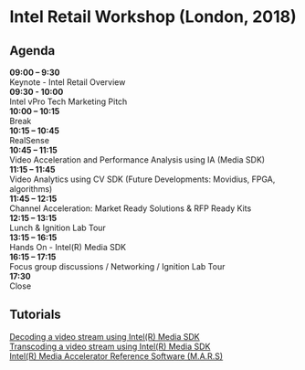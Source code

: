 # Intel Retail Workshop (London, 2018)

## Agenda

**09:00 – 9:30**  
Keynote - Intel Retail Overview  
**09:30 - 10:00**  
Intel vPro Tech Marketing Pitch  
**10:00 – 10:15**  
Break  
**10:15 – 10:45**  
RealSense  
**10:45 – 11:15**  
Video Acceleration and Performance Analysis using IA (Media SDK)  
**11:15 – 11:45**  
Video Analytics using CV SDK (Future Developments: Movidius, FPGA, algorithms)  
**11:45 – 12:15**  
Channel Acceleration: Market Ready Solutions & RFP Ready Kits  
**12:15 – 13:15**  
Lunch & Ignition Lab Tour  
**13:15 – 16:15**  
Hands On -  Intel(R) Media SDK  
**16:15 – 17:15**  
Focus group discussions / Networking / Ignition Lab Tour  
**17:30**  
Close  

## Tutorials
[Decoding a video stream using Intel(R) Media SDK](Content/01-media_sdk_decode.md)  
[Transcoding a video stream using Intel(R) Media SDK](Content/02-media_sdk_transcode.md)  
[Intel(R) Media Accelerator Reference Software (M.A.R.S)](Content/03-media_accelerator_reference_software.md)  
